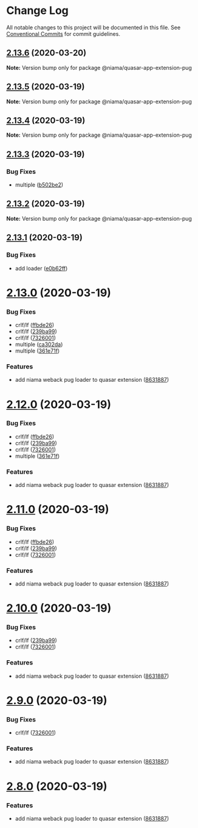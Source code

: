 # Change Log

All notable changes to this project will be documented in this file.
See [Conventional Commits](https://conventionalcommits.org) for commit guidelines.

## [2.13.6](https://github.com/niama-strategies/niama/compare/v2.13.5...v2.13.6) (2020-03-20)

**Note:** Version bump only for package @niama/quasar-app-extension-pug





## [2.13.5](https://github.com/niama-strategies/niama/compare/v2.13.4...v2.13.5) (2020-03-19)

**Note:** Version bump only for package @niama/quasar-app-extension-pug





## [2.13.4](https://github.com/niama-strategies/niama/compare/v2.13.3...v2.13.4) (2020-03-19)

**Note:** Version bump only for package @niama/quasar-app-extension-pug





## [2.13.3](https://github.com/niama-strategies/niama/compare/v2.13.1...v2.13.3) (2020-03-19)


### Bug Fixes

* multiple ([b502be2](https://github.com/niama-strategies/niama/commit/b502be2407237251b44532287d823f780608ebeb))





## [2.13.2](https://github.com/niama-strategies/niama/compare/v2.13.1...v2.13.2) (2020-03-19)

**Note:** Version bump only for package @niama/quasar-app-extension-pug





## [2.13.1](https://github.com/niama-strategies/niama/compare/v2.13.0...v2.13.1) (2020-03-19)


### Bug Fixes

* add loader ([e0b62ff](https://github.com/niama-strategies/niama/commit/e0b62ffa10ab8bee48086553cef300fc7398e794))





# [2.13.0](https://github.com/niama-strategies/niama/compare/v2.7.1...v2.13.0) (2020-03-19)


### Bug Fixes

* crlf/lf ([ffbde26](https://github.com/niama-strategies/niama/commit/ffbde26830f364ead6ffabe69980c0ac94a3c6e7))
* crlf/lf ([239ba99](https://github.com/niama-strategies/niama/commit/239ba992521b0717c66c683fffc0c84196af399a))
* crlf/lf ([7326001](https://github.com/niama-strategies/niama/commit/732600154d39f089aec2ba0ce0ad3cc60d5faa55))
* multiple ([ca302da](https://github.com/niama-strategies/niama/commit/ca302da3ce4d56964595287d74e7f1d1761451f1))
* multiple ([361e71f](https://github.com/niama-strategies/niama/commit/361e71f9caafeda407deafd47d0980cc7bb4c3bb))


### Features

* add niama weback pug loader to quasar extension ([8631887](https://github.com/niama-strategies/niama/commit/8631887165c108be7bf6e61a170b7e75974a18f3))





# [2.12.0](https://github.com/niama-strategies/niama/compare/v2.7.1...v2.12.0) (2020-03-19)


### Bug Fixes

* crlf/lf ([ffbde26](https://github.com/niama-strategies/niama/commit/ffbde26830f364ead6ffabe69980c0ac94a3c6e7))
* crlf/lf ([239ba99](https://github.com/niama-strategies/niama/commit/239ba992521b0717c66c683fffc0c84196af399a))
* crlf/lf ([7326001](https://github.com/niama-strategies/niama/commit/732600154d39f089aec2ba0ce0ad3cc60d5faa55))
* multiple ([361e71f](https://github.com/niama-strategies/niama/commit/361e71f9caafeda407deafd47d0980cc7bb4c3bb))


### Features

* add niama weback pug loader to quasar extension ([8631887](https://github.com/niama-strategies/niama/commit/8631887165c108be7bf6e61a170b7e75974a18f3))





# [2.11.0](https://github.com/niama-strategies/niama/compare/v2.7.1...v2.11.0) (2020-03-19)


### Bug Fixes

* crlf/lf ([ffbde26](https://github.com/niama-strategies/niama/commit/ffbde26830f364ead6ffabe69980c0ac94a3c6e7))
* crlf/lf ([239ba99](https://github.com/niama-strategies/niama/commit/239ba992521b0717c66c683fffc0c84196af399a))
* crlf/lf ([7326001](https://github.com/niama-strategies/niama/commit/732600154d39f089aec2ba0ce0ad3cc60d5faa55))


### Features

* add niama weback pug loader to quasar extension ([8631887](https://github.com/niama-strategies/niama/commit/8631887165c108be7bf6e61a170b7e75974a18f3))





# [2.10.0](https://github.com/niama-strategies/niama/compare/v2.7.1...v2.10.0) (2020-03-19)


### Bug Fixes

* crlf/lf ([239ba99](https://github.com/niama-strategies/niama/commit/239ba992521b0717c66c683fffc0c84196af399a))
* crlf/lf ([7326001](https://github.com/niama-strategies/niama/commit/732600154d39f089aec2ba0ce0ad3cc60d5faa55))


### Features

* add niama weback pug loader to quasar extension ([8631887](https://github.com/niama-strategies/niama/commit/8631887165c108be7bf6e61a170b7e75974a18f3))





# [2.9.0](https://github.com/niama-strategies/niama/compare/v2.7.1...v2.9.0) (2020-03-19)


### Bug Fixes

* crlf/lf ([7326001](https://github.com/niama-strategies/niama/commit/732600154d39f089aec2ba0ce0ad3cc60d5faa55))


### Features

* add niama weback pug loader to quasar extension ([8631887](https://github.com/niama-strategies/niama/commit/8631887165c108be7bf6e61a170b7e75974a18f3))





# [2.8.0](https://github.com/niama-strategies/niama/compare/v2.7.1...v2.8.0) (2020-03-19)


### Features

* add niama weback pug loader to quasar extension ([8631887](https://github.com/niama-strategies/niama/commit/8631887165c108be7bf6e61a170b7e75974a18f3))
